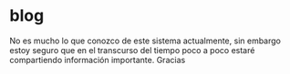 # blog
No es mucho lo que conozco de este sistema actualmente, sin embargo estoy seguro que en el transcurso del tiempo poco a poco estaré compartiendo información importante. Gracias
